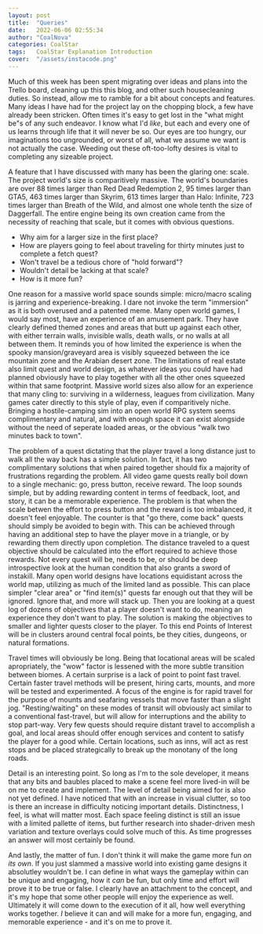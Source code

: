 ```yaml
---
layout: post
title:  "Queries"
date:   2022-06-06 02:55:34
author: "CoalNova"
categories: CoalStar
tags:	CoalStar Explanation Introduction
cover:  "/assets/instacode.png"
---
```


Much of this week has been spent migrating over ideas and plans into the Trello board, cleaning up this this blog, and other such housecleaning duties. So instead, allow me to ramble for a bit about concepts and features. Many ideas I have had for the project lay on the chopping block, a few have already been stricken. Often times it's easy to get lost in the "what might be"s of any such endeavor. I know what I'd _like_, but each and every one of us learns through life that it will never be so. Our eyes are too hungry, our imaginations too ungrounded, or worst of all, what we assume we want is not actually the case. Weeding out these oft-too-lofty desires is vital to completing any sizeable project.

A feature that I have discussed with many has been the glaring one: scale. The project world's size is comparitively massive. The world's boundaries are over 88 times larger than Red Dead Redemption 2, 95 times larger than GTA5, 463 times larger than Skyrim, 613 times larger than Halo: Infinite, 723 times larger than Breath of the Wild, and almost one whole tenth the size of Daggerfall. The entire engine being its own creation came from the necessity of reaching that scale, but it comes with obvious questions. 
- Why aim for a larger size in the first place?
- How are players going to feel about traveling for thirty minutes just to complete a fetch quest?
- Won't travel be a tedious chore of "hold forward"?
- Wouldn't detail be lacking at that scale?
- How is it more fun?

One reason for a massive world space sounds simple: micro/macro scaling is jarring and experience-breaking. I dare not invoke the term "immersion" as it is both overused and a patented meme. Many open world games, I would say most, have an experience of an amusement park. They have clearly defined themed zones and areas that butt up against each other, with either terrain walls, invisible walls, death walls, or no walls at all between them. It reminds you of how limited the experience is when the spooky mansion/graveyard area is visibly squeezed between the ice mountain zone and the Arabian desert zone. The limitations of real estate also limit quest and world design, as whatever ideas you could have had planned obviously have to play together with all the other ones squeezed within that same footprint. Massive world sizes also allow for an experience that many cling to: surviving in a wilderness, leagues from civilization. Many games cater directly to this style of play, even if comparitively niche. Bringing a hostile-camping sim into an open world RPG system seems complimentary and natural, and with enough space it can exist alongside without the need of seperate loaded areas, or the obvious "walk two minutes back to town". 

The problem of a quest dictating that the player travel a long distance just to walk all the way back has a simple solution. In fact, it has two complimentary solutions that when paired together should fix a majority of frustrations regarding the problem. All video game quests really boil down to a single mechanic: go, press button, receive reward. The loop sounds simple, but by adding rewarding content in terms of feedback, loot, and story, it can be a memorable experience. The problem is that when the scale betwen the effort to press button and the reward is too imbalanced, it doesn't feel enjoyable. The counter is that "go there, come back" quests should simply be avoided to begin with. This can be achieved through having an additional step to have the player move in a triangle, or by rewarding them directly upon completion. The distance traveled to a quest objective should be calculated into the effort required to achieve those rewards. Not every quest will be, needs to be, or should be deep introspective look at the human condition that also grants a sword of instakill. Many open world designs have locations equidistant across the world map, utilizing as much of the limited land as possible. This can place simpler "clear area" or "find item(s)" quests far enough out that they will be ignored. Ignore that, and more will stack up. Then you are looking at a quest log of dozens of objectives that a player doesn't want to do, meaning an experience they don't want to play. The solution is making the objectives to smaller and lighter quests closer to the player. To this end Points of Interest will be in clusters around central focal points, be they cities, dungeons, or natural formations.

Travel times will obviously be long. Being that locational areas will be scaled apropriately, the "wow" factor is lessened with the more subtle transition between biomes. A certain surprise is a lack of point to point fast travel. Certain faster travel methods will be present, hiring carts, mounts, and more will be tested and experimented. A focus of the engine is for rapid travel for the purpose of mounts and seafaring vessels that move faster than a slight jog. "Resting/waiting" on these modes of transit will obviously act similar to a conventional fast-travel, but will allow for interruptions and the ability to stop part-way. Very few quests should require distant travel to accomplish a goal, and local areas should offer enough services and content to satisfy the player for a good while. Certain locations, such as inns, will act as rest stops and be placed strategically to break up the monotany of the long roads.

Detail is an interesting point. So long as I'm to the sole developer, it means that any bits and baubles placed to make a scene feel more lived-in will be on me to create and implement. The level of detail being aimed for is also not yet defined. I have noticed that with an increase in visual clutter, so too is there an increase in difficulty noticing important details. Distinctness, I feel, is what will matter most. Each space feeling distinct is still an issue with a limited pallette of items, but further research into shader-driven mesh variation and texture overlays could solve much of this. As time progresses an answer will most certainly be found.

And lastly, the matter of fun. I don't think it will make the game more fun _on its own_. If you just slammed a massive world into existing game designs it absolutley wouldn't be. I can define in what ways the gameplay within can be unique and engaging, how it _can_ be fun, but only time and effort will prove it to be true or false. I clearly have an attachment to the concept, and it's my hope that some other people will enjoy the experience as well. Ultimately it will come down to the execution of it all, how well everything works together. _I_ believe it can and will make for a more fun, engaging, and memorable experience - and it's on me to prove it.